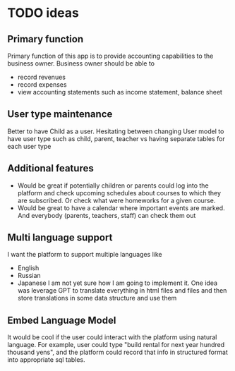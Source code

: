 # TODO ideas

## Primary function
Primary function of this app is to provide accounting capabilities to the business owner.
Business owner should be able to 
- record revenues
- record expenses
- view accounting statements such as income statement, balance sheet

## User type maintenance
Better to have Child as a user. Hesitating between changing User model to have user type such as child, parent, teacher vs having separate tables for each user type

## Additional features
- Would be great if potentially children or parents could log into the platform and check upcoming schedules about courses to which they are subscribed. Or check what were homeworks for a given course.
- Would be great to have a calendar where important events are marked. And everybody (parents, teachers, staff) can check them out

## Multi language support
I want the platform to support multiple languages like
- English
- Russian
- Japanese
I am not yet sure how I am going to implement it. One idea was leverage GPT to translate everything in html files and files and then store translations in some data structure and use them

## Embed Language Model
It would be cool if the user could interact with the platform using natural language.
For example, user could type "build rental for next year hundred thousand yens", and the platform could record that info in structured format into appropriate sql tables.